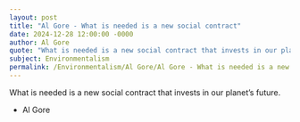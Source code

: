 ```yaml
---
layout: post
title: "Al Gore - What is needed is a new social contract"
date: 2024-12-28 12:00:00 -0000
author: Al Gore
quote: "What is needed is a new social contract that invests in our planet’s future."
subject: Environmentalism
permalink: /Environmentalism/Al Gore/Al Gore - What is needed is a new social contract
---
```


What is needed is a new social contract that invests in our planet’s future.

- Al Gore
